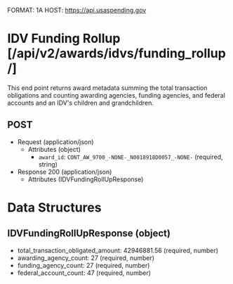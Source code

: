 FORMAT: 1A
HOST: https://api.usaspending.gov

# IDV Funding Rollup [/api/v2/awards/idvs/funding_rollup/]

This end point returns award metadata summing the total transaction obligations and counting awarding agencies, funding agencies, and federal accounts and an IDV's children and grandchildren.

## POST

+ Request (application/json)
    + Attributes (object)
        + `award_id`: `CONT_AW_9700_-NONE-_N0018918D0057_-NONE-` (required, string)
+ Response 200 (application/json)
    + Attributes (IDVFundingRollUpResponse)

# Data Structures

## IDVFundingRollUpResponse (object)
+ total_transaction_obligated_amount: 42946881.56 (required, number)
+ awarding_agency_count: 27 (required, number)
+ funding_agency_count: 27 (required, number)
+ federal_account_count: 47 (required, number)
